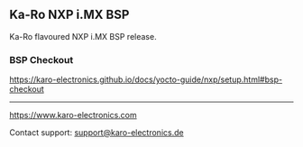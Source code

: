 ## Ka-Ro NXP i.MX BSP ##

Ka-Ro flavoured NXP i.MX BSP release.

### BSP Checkout ###

https://karo-electronics.github.io/docs/yocto-guide/nxp/setup.html#bsp-checkout

---
https://www.karo-electronics.com

Contact support: support@karo-electronics.de
